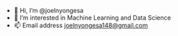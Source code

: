 - 👋 Hi, I’m @joelnyongesa
- 👀 I’m interested in Machine Learning and Data Science
- 📫 Email address joelnyongesa148@gmail.com

<!---
joelnyongesa/joelnyongesa is a ✨ special ✨ repository because its `README.md` (this file) appears on your GitHub profile.
You can click the Preview link to take a look at your changes.
--->
